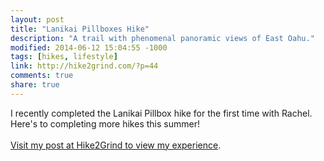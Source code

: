 ```yaml
---
layout: post
title: "Lanikai Pillboxes Hike"
description: "A trail with phenomenal panoramic views of East Oahu."
modified: 2014-06-12 15:04:55 -1000
tags: [hikes, lifestyle]
link: http://hike2grind.com/?p=44
comments: true
share: true
---
```


I recently completed the Lanikai Pillbox hike for the first time with Rachel. Here's to completing more hikes this summer!
<br><br>
[Visit my post at Hike2Grind to view my experience](http://hike2grind.com/?p=44).


